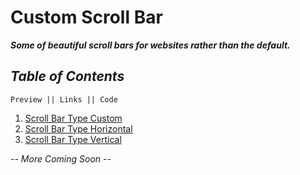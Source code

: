 # Custom Scroll Bar

**_Some of beautiful scroll bars for websites rather than the default._**

## _Table of Contents_

```
Preview || Links || Code
```

1. [Scroll Bar Type Custom](https://imniladri.github.io/CustomScrollBar/Scroll%20Bar%20Type%20Custom/)
2. [Scroll Bar Type Horizontal](https://imniladri.github.io/CustomScrollBar/Scroll%20Bar%20Type%20Horizontal/)
3. [Scroll Bar Type Vertical](https://imniladri.github.io/CustomScrollBar/Scroll%20Bar%20Type%20Vertical/)

_-- More Coming Soon --_

